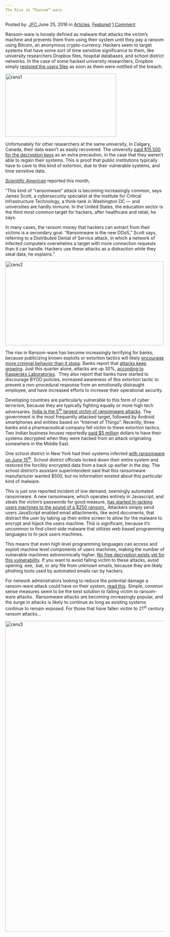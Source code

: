 ```yaml
---
The Rise in “Ransom”-ware
---
```

<article class="post-listing post-14592 post type-post status-publish format-standard has-post-thumbnail hentry category-articles category-deepdot-news tag-ransomware tag-rise">
    <div class="post-inner">
    <p class="post-meta">
    <span>Posted by: <a href="https://www.deepdotweb.com/author/jfc/" title="">JFC </a></span>
    <span>June 25, 2016</span>
    <span>in <a href="https://www.deepdotweb.com/category/articles/" rel="category tag">Articles</a>, <a href="https://www.deepdotweb.com/category/deepdot-news/" rel="category tag">Featured</a></span>
    <span><a href="https://www.deepdotweb.com/2016/06/25/rise-ransom-ware/#comments">1 Comment</a></span>
    </p>
    <div class="clear"></div>
    <div class="entry">
    <p>Ransom-ware is loosely defined as malware that attacks the victim’s machine and prevents them from using their system until they pay a ransom using Bitcoin, an anonymous crypto-currency. Hackers seem to target systems that have some sort of time sensitive significance to them, like university researchers Dropbox files, hospital databases, and school district networks. In the case of some hacked university researchers, Dropbox simply <a href="http://www.scientificamerican.com/article/ransomware-cyberattack-exposes-vulnerability-of-universities/">restored the users files</a> as soon as them were notified of the breach.</p>
    <p><a href="https://www.deepdotweb.com/wp-content/uploads/2016/06/rans1.png"><img class="aligncenter size-full wp-image-14593" src="https://www.deepdotweb.com/wp-content/uploads/2016/06/rans1.png" alt="rans1" width="350" height="200" srcset="https://www.deepdotweb.com/wp-content/uploads/2016/06/rans1.png 350w, https://www.deepdotweb.com/wp-content/uploads/2016/06/rans1-300x171.png 300w" sizes="(max-width: 350px) 100vw, 350px"/></a></p>
    <p>Unfortunately for other researchers at the same university, in Calgary, Canada, their data wasn’t as easily recovered. The university <a href="http://www.scientificamerican.com/article/ransomware-cyberattack-exposes-vulnerability-of-universities/">paid $15,500 for the decryption keys</a> as an extra precaution, in the case that they weren’t able to regain their systems. This is proof that public institutions typically have to cave to this kind of extortion, due to their vulnerable systems, and time sensitive data.</p>
    <p><a href="http://www.scientificamerican.com/article/ransomware-cyberattack-exposes-vulnerability-of-universities/"><em>Scientific American</em></a> reported this month,</p>
    <p>“This kind of “ransomware” attack is becoming increasingly common, says James Scott, a cybersecurity specialist at the Institute for Critical Infrastructure Technology, a think-tank in Washington DC — and universities are hardly immune. In the United States, the education sector is the third most common target for hackers, after healthcare and retail, he says.</p>
    <p>In many cases, the ransom money that hackers can extract from their victims is a secondary goal. “Ransomware is the new DDoS,” Scott says, referring to a Distributed Denial of Service attack, in which a network of infected computers overwhelms a target with more connection requests than it can handle. Hackers use these attacks as a distraction while they steal data, he explains.”</p>
    <p><a href="https://www.deepdotweb.com/wp-content/uploads/2016/06/rans2.png"><img class="aligncenter size-full wp-image-14594" src="https://www.deepdotweb.com/wp-content/uploads/2016/06/rans2.png" alt="rans2" width="500" height="266" srcset="https://www.deepdotweb.com/wp-content/uploads/2016/06/rans2.png 500w, https://www.deepdotweb.com/wp-content/uploads/2016/06/rans2-300x160.png 300w" sizes="(max-width: 500px) 100vw, 500px"/></a></p>
    <p>The rise in Ransom-ware has become increasingly terrifying for banks, because publicizing known exploits or extortion tactics will likely <a href="http://www.bankingexchange.com/news-feed/item/6304-ransomware-threat-no-bank-can-talk-about?Itemid=259">encourage more criminal behavior than it stops</a>. Banks report that <a href="http://www.bankingexchange.com/news-feed/item/6304-ransomware-threat-no-bank-can-talk-about?Itemid=259">attacks keep growing</a>. Just this quarter alone, attacks are up 30%, <a href="http://www.bankingexchange.com/news-feed/item/6304-ransomware-threat-no-bank-can-talk-about?Itemid=259">according to Kaspersky Laboratories</a>.  They also report that banks have started to discourage BYOD policies, increased awareness of this extortion tactic to prevent a non-procedural response from an emotionally distraught employee, and have increased efforts to increase their operational security.</p>
    <p>Developing countries are particularly vulnerable to this form of cyber terrorism, because they are typically fighting equally or more high tech adversaries. <a href="http://www.thewindowsclub.com/ransomware-in-india">India is the 5<sup>th</sup> largest victim of ransomware attacks</a>. The government is the most frequently attacked target, followed by Android smartphones and entities based on “Internet of Things”. Recently, three banks and a pharmaceutical company fell victim to these extortion tactics. Two Indian business houses reportedly <a href="http://www.thewindowsclub.com/ransomware-in-india">paid $5 million</a> dollars to have their systems decrypted when they were hacked from an attack originating somewhere in the Middle East.</p>
    <p>One school district in New York had their systems infected <a href="http://www.dailyfreeman.com/general-news/20160615/rhinebeck-school-district-computer-system-attacked-by-ransomware">with ransomware on June 15<sup>th</sup></a>. School district officials locked down their entire system and restored the forcibly encrypted data from a back up earlier in the day. The school district’s assistant superintendent said that this ransomware manufacturer wanted $500, but no information existed about this particular kind of malware.</p>
    <p>This is just one reported incident of low demand, seemingly automated ransomware. A new ransomware, which operates entirely in Javascript, and steals the victim’s passwords for good measure, <a href="http://www.theregister.co.uk/2016/06/20/ransomware_scum_build_weapon_from_javascript/">has started hi-jacking users machines to the sound of a $250 ransom. </a> Attackers simply send users JavaScript enabled email attachments, like word documents, that distract the user by taking up their entire screen to allow for the malware to encrypt and hijack the users machine. This is significant, because it’s uncommon to find client-side malware that utilizes web based programming languages to hi-jack users machines.</p>
    <p>This means that even high level programming languages can access and exploit machine level components of users machines, making the number of vulnerable machines astronomically higher. <a href="http://www.bbc.com/news/technology-36575687">No free decryption exists yet for this vulnerability</a>. If you want to avoid falling victim to these attacks, avoid opening .exe, .bat, or any file from unknown emails, because they are likely phishing tools used by automated emails ran by hackers.</p>
    <p>For network administrators looking to reduce the potential damage a ransom-ware attack could have on their system, <a href="http://www.bankinfosecurity.com/latest-ransomware-relies-on-javascript-a-9212">read this</a>. Simple, common sense measures seem to be the best solution to falling victim to ransom-ware attacks.  Ransomware attacks are becoming increasingly popular, and the surge in attacks is likely to continue as long as existing systems continue to remain exposed. For those that have fallen victim to 21<sup>st</sup> century ransom attacks…</p>
    <p><a href="https://www.deepdotweb.com/wp-content/uploads/2016/06/rans3.jpg"><img class="aligncenter wp-image-14595" src="https://www.deepdotweb.com/wp-content/uploads/2016/06/rans3.jpg" alt="rans3" width="982" height="982" srcset="https://www.deepdotweb.com/wp-content/uploads/2016/06/rans3.jpg 1322w, https://www.deepdotweb.com/wp-content/uploads/2016/06/rans3-150x150.jpg 150w, https://www.deepdotweb.com/wp-content/uploads/2016/06/rans3-300x300.jpg 300w, https://www.deepdotweb.com/wp-content/uploads/2016/06/rans3-1024x1024.jpg 1024w, https://www.deepdotweb.com/wp-content/uploads/2016/06/rans3-55x55.jpg 55w, https://www.deepdotweb.com/wp-content/uploads/2016/06/rans3-50x50.jpg 50w" sizes="(max-width: 982px) 100vw, 982px"/></a></p>
    </div>
    <span style="display:none"><a href="https://www.deepdotweb.com/tag/ransomware/" rel="tag">ransomware</a> <a href="https://www.deepdotweb.com/tag/rise/" rel="tag">rise</a></span> <span style="display:none" class="updated">2016-06-25</span>
    <div style="display:none" class="vcard author" itemprop="author" itemscope itemtype="http://schema.org/Person"><strong class="fn" itemprop="name"><a href="https://www.deepdotweb.com/author/jfc/" title="Posts by JFC" rel="author">JFC</a></strong></div>
    </div>
</article>

